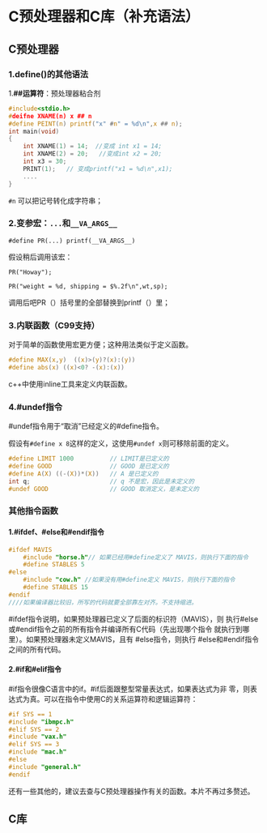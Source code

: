 # C预处理器和C库（补充语法）

## C预处理器

### 1.define()的其他语法

1.**##运算符**：预处理器粘合剂

```c
#include<stdio.h>
#deifne XNAME(n) x ## n
#define PEINT(n) printf("x" #n" = %d\n",x ## n);
int main(void)
{
    int XNAME(1) = 14;  //变成 int x1 = 14;
    int XNAME(2) = 20;   //变成int x2 = 20;
    int x3 = 30;
    PRINT(1);   // 变成printf("x1 = %d\n",x1);
    ....
}
```

`#n` 可以把记号转化成字符串；

### 2.变参宏：`...`和`__VA_ARGS__`

`#define PR(...) printf(__VA_ARGS__)`

假设稍后调用该宏：

`PR("Howay");`

`PR("weight = %d, shipping = $%.2f\n",wt,sp);`

调用后吧PR（）括号里的全部替换到printf（）里；

### 3.内联函数（C99支持）

对于简单的函数使用宏更方便；这种用法类似于定义函数。

```c
#define MAX(x,y)  ((x)>(y)?(x):(y))
#define abs(x) ((x)<0? -(x):(x))
```

c++中使用inline工具来定义内联函数。

### 4.#undef指令

#undef指令用于“取消”已经定义的#define指令。

假设有`#define x 8`这样的定义，这使用`#undef x`则可移除前面的定义。

```c
#define LIMIT 1000 			// LIMIT是已定义的
#define GOOD 				// GOOD 是已定义的
#define A(X) ((-(X))*(X)) 	// A 是已定义的
int q; 						// q 不是宏，因此是未定义的
#undef GOOD 				// GOOD 取消定义，是未定义的
```

### 其他指令函数

#### 1.#ifdef、#else和#endif指令

```c
#ifdef MAVIS
	#include "horse.h"// 如果已经用#define定义了 MAVIS，则执行下面的指令
	#define STABLES 5
#else
	#include "cow.h" //如果没有用#define定义 MAVIS，则执行下面的指令
	#define STABLES 15
#endif
////如果编译器比较旧，所写的代码就要全部靠左对齐。不支持缩进。
```

\#ifdef指令说明，如果预处理器已定义了后面的标识符（MAVIS），则 执行#else或#endif指令之前的所有指令并编译所有C代码（先出现哪个指令 就执行到哪里）。如果预处理器未定义MAVIS，且有 #else指令，则执行 #else和#endif指令之间的所有代码。

####  2.#if和#elif指令

\#if指令很像C语言中的if。#if后面跟整型常量表达式，如果表达式为非 零，则表达式为真。可以在指令中使用C的关系运算符和逻辑运算符：

```c
#if SYS == 1
#include "ibmpc.h"
#elif SYS == 2
#include "vax.h"
#elif SYS == 3
#include "mac.h"
#else
#include "general.h"
#endif
```

还有一些其他的，建议去查与C预处理器操作有关的函数。本片不再过多赘述。

## C库





